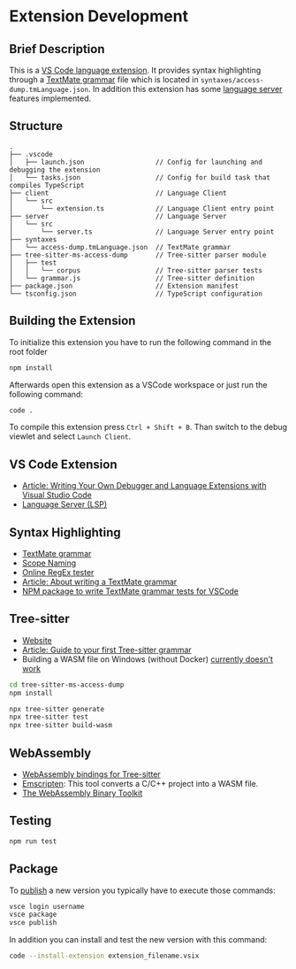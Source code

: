Extension Development
=====================

Brief Description
-----------------

This is a [VS Code language extension](https://code.visualstudio.com/api/language-extensions/overview).
It provides syntax highlighting through a [TextMate grammar](https://macromates.com/manual/en/language_grammars) file which is located in `syntaxes/access-dump.tmLanguage.json`.
In addition this extension has some [language server](https://code.visualstudio.com/api/language-extensions/language-server-extension-guide) features implemented.

Structure
---------

```
.
├── .vscode
│   ├── launch.json                  // Config for launching and debugging the extension
│   └── tasks.json                   // Config for build task that compiles TypeScript
├── client                           // Language Client
│   └── src
│       └── extension.ts             // Language Client entry point
├── server                           // Language Server
│   └── src
│       └── server.ts                // Language Server entry point
├── syntaxes
│   └── access-dump.tmLanguage.json  // TextMate grammar
├── tree-sitter-ms-access-dump       // Tree-sitter parser module
│   ├── test
│   │   └── corpus                   // Tree-sitter parser tests
│   └── grammar.js                   // Tree-sitter definition
├── package.json                     // Extension manifest
└── tsconfig.json                    // TypeScript configuration
```

Building the Extension
----------------------

To initialize this extension you have to run the following command in the root folder

```sh
npm install
```

Afterwards open this extension as a VSCode workspace or just run the following command:

```sh
code .
```

To compile this extension press `Ctrl + Shift + B`.
Than switch to the debug viewlet and select `Launch Client`.

VS Code Extension
-----------------

- [Article: Writing Your Own Debugger and Language Extensions with Visual Studio Code](https://www.codemag.com/article/1809051/Writing-Your-Own-Debugger-and-Language-Extensions-with-Visual-Studio-Code)
- [Language Server (LSP)](https://microsoft.github.io/language-server-protocol/)

Syntax Highlighting
-------------------

- [TextMate grammar](https://macromates.com/manual/en/language_grammars)
- [Scope Naming](https://www.sublimetext.com/docs/3/scope_naming.html)
- [Online RegEx tester](https://rubular.com/)
- [Article: About writing a TextMate grammar](https://www.apeth.com/nonblog/stories/textmatebundle.html)
- [NPM package to write TextMate grammar tests for VSCode](https://www.npmjs.com/package/vscode-tmgrammar-test)

Tree-sitter
-----------

- [Website](https://tree-sitter.github.io/)
- [Article: Guide to your first Tree-sitter grammar](https://gist.github.com/Aerijo/df27228d70c633e088b0591b8857eeef)
- Building a WASM file on Windows (without Docker) [currently doesn't work](https://github.com/tree-sitter/tree-sitter/issues/434)

```sh
cd tree-sitter-ms-access-dump
npm install

npx tree-sitter generate
npx tree-sitter test
npx tree-sitter build-wasm
```

WebAssembly
-----------

- [WebAssembly bindings for Tree-sitter](https://github.com/tree-sitter/tree-sitter/blob/master/lib/binding_web/README.md)
- [Emscripten](https://emscripten.org/): This tool converts a C/C++ project into a WASM file.
- [The WebAssembly Binary Toolkit](https://github.com/WebAssembly/wabt)

Testing
-------

```sh
npm run test
```

Package
-------

To [publish](https://code.visualstudio.com/api/working-with-extensions/publishing-extension) a new version you typically have to execute those commands:

```sh
vsce login username
vsce package
vsce publish
```

In addition you can install and test the new version with this command:

```sh
code --install-extension extension_filename.vsix
```
